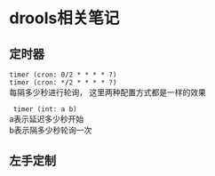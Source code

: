 # drools相关笔记


## 定时器

<code>timer (cron: 0/2 * * * * ?)</code>    
<code>timer (cron: */2 * * * * ?)</code>  
每隔多少秒进行轮询， 这里两种配置方式都是一样的效果  


<code> timer (int: a b) </code>  
a表示延迟多少秒开始  
b表示隔多少秒轮询一次


## 左手定制